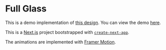 # Full Glass

This is a demo implementation of [this design](https://twitter.com/_SinningSaint_/status/1522889026667229195). 
You can view the demo [here](https://full-glass-demo.vercel.app).

This is a [Next.js](https://nextjs.org/) project bootstrapped with [`create-next-app`](https://github.com/vercel/next.js/tree/canary/packages/create-next-app).

The animations are implemented with [Framer Motion](https://framer.com/motion).